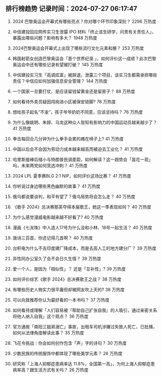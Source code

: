 
## 排行榜趋势 记录时间：2024-07-27 06:17:47
  
  1. 2024 巴黎奥运会开幕式有哪些亮点？你对哪个环节印象深刻？ 2296 万热度
    
  2. 中信建投回应网传实习生泄露 IPO 材料「终止该生研学，问责有关责任人」，暴露出哪些问题？影响有多大？ 1948 万热度
    
  3. 2024巴黎奥运会开幕式上出现了哪些流行文化元素和梗？ 253 万热度
    
  4. 韩国射箭女创造巴黎奥运会「首个世界纪录 」，如何评价这一成绩？此次巴黎奥运会中还有哪些记录有望被打破？ 145 万热度
    
  5. 中信建投实习生「高调炫富」被辞退，泄露三个项目，该实习生都需承担哪些责任？中信应如何加强信息安全管理？ 144 万热度
    
  6. 一个国家一旦要打仗，是应该留钱留黄金还是留房子？ 88 万热度
    
  7. 如何看待外卖员疑因闯岗进小区被保安锁脚? 78 万热度
    
  8. 想给孩子起名“不渝”，孩子爷爷奶奶不同意，应该坚持吗？ 76 万热度
    
  9. 为什么像姚明、朱婷、马龙这种众人皆知有影响力的中国运动员越来越少了？ 41 万热度
    
  10. 拳击每回合几分钟为什么拳手会累的瘫在椅子上? 41 万热度
    
  11. 中国以后会不会因为劳动力成本越来越高而被迫去工业化？ 41 万热度
    
  12. 哈里斯接棒后缩小与特朗普民调差距，如何解读？这一趋势会「昙花一现」吗，未来两党如何竞选冲刺？ 41 万热度
    
  13. 2024 LPL 夏季赛BLG 2:1 NIP，如何评价这场比赛？ 41 万热度
    
  14. 你听说过身边哪些黑色幽默的故事？ 41 万热度
    
  15. 俄乌都说要谈判，和平有望了？俄乌局势将会怎么走？ 40 万热度
    
  16. 《歌手 2024》总决赛那英夺得本届歌王，她这一季表现如何？ 40 万热度
    
  17. 为什么感觉漫威电影越来越不好看了? 40 万热度
    
  18. 漫画《七龙珠》中人造人17号为什么没和小林、18号一起生活？ 40 万热度
    
  19. 唐诗三百首，你还记得几首啊？ 40 万热度
    
  20. 台积电为什么不去印度建厂降成本，而是去高人工的地方建分厂？ 39 万热度
    
  21. 异性同办公室久了会不会日久生情？ 39 万热度
    
  22. 爱一个人，是因为「相似性」？ 还是「互补性」? 39 万热度
    
  23. 如何评价综艺《歌手 2024》总决赛歌王之战？ 38 万热度
    
  24. 有哪些历史人物实力很平庸但却被网友吹上天的? 38 万热度
    
  25. 可以向我推荐你认为最好看的一本书吗？ 37 万热度
    
  26. 如何看待或理解「人们容易被『帮助自己扩张自我』的人吸引，通过亲密关系将他人纳入自我」这个观点？ 36 万热度
    
  27. 官方通报「南阳三姐弟溺亡」事故，出租车司机涉嫌过失致人死亡，已批捕，如何从法律角度解读此事？ 35 万热度
    
  28. 飞花令挑战｜你会如何创作包含「声」字的诗句？ 30 万热度
    
  29. 少数民族的传统服饰中都体现了哪些美学元素？ 26 万热度
    
  30. 研究称「上海人抑郁症患病率达 11.8%，全国第一高」，为何上海人抑郁症患病率高？跟生活方式有关吗？ 26 万热度
    